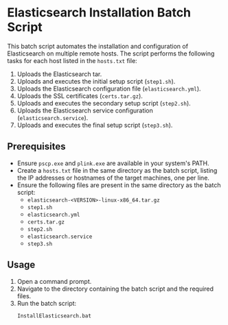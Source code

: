 # Elasticsearch Installation Batch Script

This batch script automates the installation and configuration of Elasticsearch on multiple remote hosts. The script performs the following tasks for each host listed in the `hosts.txt` file:

1. Uploads the Elasticsearch tar.
2. Uploads and executes the initial setup script (`step1.sh`).
3. Uploads the Elasticsearch configuration file (`elasticsearch.yml`).
4. Uploads the SSL certificates (`certs.tar.gz`).
5. Uploads and executes the secondary setup script (`step2.sh`).
6. Uploads the Elasticsearch service configuration (`elasticsearch.service`).
7. Uploads and executes the final setup script (`step3.sh`).

## Prerequisites

- Ensure `pscp.exe` and `plink.exe` are available in your system's PATH.
- Create a `hosts.txt` file in the same directory as the batch script, listing the IP addresses or hostnames of the target machines, one per line.
- Ensure the following files are present in the same directory as the batch script:
  - `elasticsearch-<VERSION>-linux-x86_64.tar.gz`
  - `step1.sh`
  - `elasticsearch.yml`
  - `certs.tar.gz`
  - `step2.sh`
  - `elasticsearch.service`
  - `step3.sh`

## Usage

1. Open a command prompt.
2. Navigate to the directory containing the batch script and the required files.
3. Run the batch script:
   ```
   InstallElasticsearch.bat